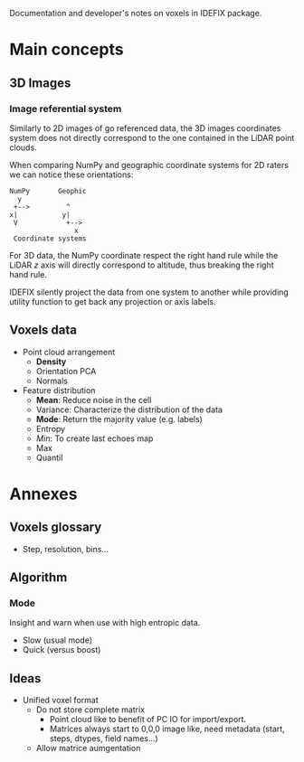 Documentation and developer's notes on voxels in IDEFIX package.

Main concepts
=============

3D Images
---------

### Image referential system

Similarly to 2D images of go referenced data, the 3D images coordinates system
does not directly correspond to the one contained in the LiDAR point clouds.

When comparing NumPy and geographic coordinate systems for 2D raters we can
notice these orientations:

```
NumPy       Geophic
  y      
 +-->         ^
x|           y|
 V            +-->
                x
 Coordinate systems
```

For 3D data, the NumPy coordinate respect the right hand rule while the LiDAR
*z* axis will directly correspond to altitude, thus breaking the right hand
rule.

IDEFIX silently project the data from one system to another while providing
utility function to get back any projection or axis labels.

Voxels data
---

- Point cloud arrangement
    + **Density**
    + Orientation PCA
    + Normals
- Feature distribution
    + **Mean**: Reduce noise in the cell
    + Variance: Characterize the distribution of the data
    + **Mode**: Return the majority value (e.g. labels)
    + Entropy
    + *Min*: To create last echoes map
    + Max
    + Quantil

Annexes
=======

Voxels glossary
---

- Step, resolution, bins...

Algorithm
---

### Mode

Insight and warn when use with high entropic data.

- Slow (usual mode)
- Quick (versus boost)

Ideas
---

- Unified voxel format
    + Do not store complete matrix
        * Point cloud like to benefit of PC IO for import/export.
        * Matrices always start to 0,0,0 image like, need metadata (start,
          steps, dtypes, field names...)
    + Allow matrice aumgentation

